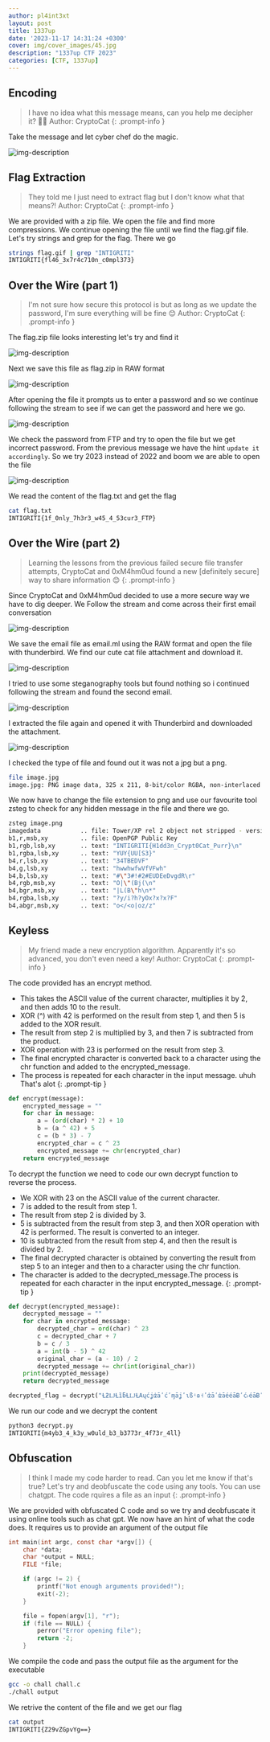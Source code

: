 ```yaml
---
author: pl4int3xt
layout: post
title: 1337up
date: '2023-11-17 14:31:24 +0300'
cover: img/cover_images/45.jpg
description: "1337up CTF 2023"
categories: [CTF, 1337up]
---
```


## Encoding

> I have no idea what this message means, can you help me decipher it? 👨‍💻
Author: CryptoCat
{: .prompt-info }

Take the message and let cyber chef do the magic.

![img-description](../img/1337/1.png)

##  Flag Extraction
> They told me I just need to extract flag but I don't know what that means?!
Author: CryptoCat
{: .prompt-info }

We are provided with a zip file. We open the file and find more compressions. We continue opening the file until we find the flag.gif file. Let's try strings and grep for the flag. There we go
```bash
strings flag.gif | grep "INTIGRITI"
INTIGRITI{fl46_3x7r4c710n_c0mpl373}
```

## Over the Wire (part 1)
> I'm not sure how secure this protocol is but as long as we update the password, I'm sure everything will be fine 😊
Author: CryptoCat
{: .prompt-info }

The flag.zip file looks interesting let's try and find it

![img-description](/assets/img/1337/3.png)

Next we save this file as flag.zip in RAW format

![img-description](/assets/img/1337/4.png)

After opening the file it prompts us to enter a password and so we continue following the stream to see if we can get the password and here we go.

![img-description](/assets/img/1337/5.png)

We check the password from FTP and try to open the file but we get incorrect password. From the previous message we have the hint ```update it accordingly```. So we try 2023 instead of 2022 and boom we are able to open the file

![img-description](/assets/img/1337/2.png)

We read the content of the flag.txt and get the flag

```bash
cat flag.txt
INTIGRITI{1f_0nly_7h3r3_w45_4_53cur3_FTP}
```

## Over the Wire (part 2)
> Learning the lessons from the previous failed secure file transfer attempts, CryptoCat and 0xM4hm0ud found a new [definitely secure] way to share information 😊
{: .prompt-info }

Since CryptoCat and 0xM4hm0ud decided to use a more secure way we have to dig deeper. We Follow the stream and come across their first email conversation

![img-description](/assets/img/1337/6.png)

We save the email file as email.ml using the RAW format and open the file with thunderbird. We find our cute cat file attachment and download it.

![img-description](/assets/img/1337/7.png)

I tried to use some steganography tools but found nothing so i continued following the stream and found the second email.

![img-description](/assets/img/1337/8.png)

I extracted the file again and opened it with Thunderbird and downloaded the attachment.

![img-description](/assets/img/1337/9.png)

I checked the type of file and found out it was not a jpg but a png.

```bash
file image.jpg
image.jpg: PNG image data, 325 x 211, 8-bit/color RGBA, non-interlaced
```

We now have to change the file extension to png and use our favourite tool zsteg to check for any hidden message in the file and there we go.

```bash
zsteg image.png
imagedata           .. file: Tower/XP rel 2 object not stripped - version 258
b1,r,msb,xy         .. file: OpenPGP Public Key
b1,rgb,lsb,xy       .. text: "INTIGRITI{H1dd3n_Crypt0Cat_Purr}\n"
b1,rgba,lsb,xy      .. text: "YUY{UU[S3}"
b4,r,lsb,xy         .. text: "34TBEDVF"
b4,g,lsb,xy         .. text: "hwwhwfwVfVFwh"
b4,b,lsb,xy         .. text: "#\"3#!#2#EUDEeDvgdR\r"
b4,rgb,msb,xy       .. text: "O|\"(Bj(\n"
b4,bgr,msb,xy       .. text: "|L(B\"h\n*"
b4,rgba,lsb,xy      .. text: "?y/i?h?yOx?x?x?F"
b4,abgr,msb,xy      .. text: "o</<o|oz/z"
```
## Keyless
> My friend made a new encryption algorithm. Apparently it's so advanced, you don't even need a key!
Author: CryptoCat
{: .prompt-info }

>
The code provided has an encrypt method.
* This takes the ASCII value of the current character, multiplies it by 2, and then adds 10 to the result.
* XOR (^) with 42 is performed on the result from step 1, and then 5 is added to the XOR result.
* The result from step 2 is multiplied by 3, and then 7 is subtracted from the product.
* XOR operation with 23 is performed on the result from step 3. 
* The final encrypted character is converted back to a character using the chr function and added to the encrypted_message.
* The process is repeated for each character in the input message. uhuh That's alot
{: .prompt-tip }
 
```python
def encrypt(message):
    encrypted_message = ""
    for char in message:
        a = (ord(char) * 2) + 10
        b = (a ^ 42) + 5
        c = (b * 3) - 7
        encrypted_char = c ^ 23
        encrypted_message += chr(encrypted_char)
    return encrypted_message
```
>
To decrypt the function we need to code our own decrypt function to reverse the process. 
* We XOR with 23 on the ASCII value of the current character.
* 7 is added to the result from step 1.
* The result from step 2 is divided by 3.
* 5 is subtracted from the result from step 3, and then XOR operation with 42 is performed. The result is converted to an integer.
* 10 is subtracted from the result from step 4, and then the result is divided by 2. 
* The final decrypted character is obtained by converting the result from step 5 to an integer and then to a character using the chr function. 
* The character is added to the decrypted_message.The process is repeated for each character in the input encrypted_message.
{: .prompt-tip }

```python
def decrypt(encrypted_message):
    decrypted_message = ""
    for char in encrypted_message:
        decrypted_char = ord(char) ^ 23
        c = decrypted_char + 7
        b = c / 3
        a = int(b - 5) ^ 42
        original_char = (a - 10) / 2
        decrypted_message += chr(int(original_char))
    print(decrypted_message)
    return decrypted_message

decrypted_flag = decrypt("ȽƻǇȽȉƃȽǇȽΑɥćʝʣāʹćʹɱāʝʹɩßʵɷ˧ʹʣāʹʣāééāɃʹć˫éāɃʹćɷɷ΅")
```
We run our code and we decrypt the content 
```bash
python3 decrypt.py
INTIGRITI{m4yb3_4_k3y_w0uld_b3_b3773r_4f73r_4ll}
```

## Obfuscation
> I think I made my code harder to read. Can you let me know if that's true?
Let's try and deobfuscate the code using any tools. You can use chatgpt. The code rquires a file as an input
{: .prompt-info }

We are provided with obfuscated C code and so we try and deobfuscate it using online tools such as chat gpt. We now have an hint of what the code does. It requires us to provide an argument of the output file

```c
int main(int argc, const char *argv[]) {
    char *data;
    char *output = NULL;
    FILE *file;

    if (argc != 2) {
        printf("Not enough arguments provided!");
        exit(-2);
    }

    file = fopen(argv[1], "r");
    if (file == NULL) {
        perror("Error opening file");
        return -2;
    }
```
We compile the code and pass the output file as the argument for the executable
```bash
gcc -o chall chall.c
./chall output
```
We retrive the content of the file and we get our flag
```bash
cat output
INTIGRITI{Z29vZGpvYg==}
```